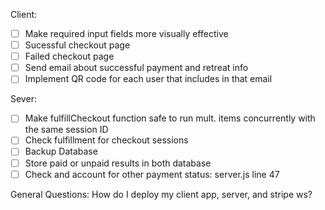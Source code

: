Client:

- [ ] Make required input fields more visually effective
- [ ] Sucessful checkout page
- [ ] Failed checkout page
- [ ] Send email about successful payment and retreat info
- [ ] Implement QR code for each user that includes in that email

Sever:

- [ ] Make fulfillCheckout function safe to run mult. items concurrently with the same session ID
- [ ] Check fulfillment for checkout sessions
- [ ] Backup Database
- [ ] Store paid or unpaid results in both database
- [ ] Check and account for other payment status: server.js line 47

General Questions:
How do I deploy my client app, server, and stripe ws?
